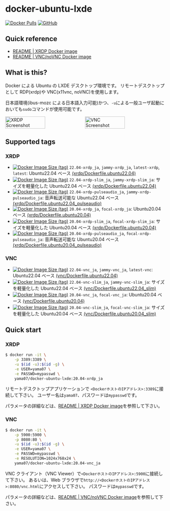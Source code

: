 # docker-ubuntu-lxde

[![Docker Pulls](https://img.shields.io/docker/pulls/yama07/docker-ubuntu-lxde?style=for-the-badge)](https://hub.docker.com/r/yama07/docker-ubuntu-lxde)
[![GitHub](https://img.shields.io/github/license/yama07/docker-ubuntu-lxde?style=for-the-badge)](https://github.com/yama07/docker-ubuntu-lxde)

## Quick reference

- [README | XRDP Docker image](https://github.com/yama07/docker-ubuntu-lxde/blob/master/xrdp/README.md)
- [README | VNC/noVNC Docker image](https://github.com/yama07/docker-ubuntu-lxde/blob/master/vnc/README.md)

## What is this?

Docker による Ubuntu の LXDE デスクトップ環境です。
リモートデスクトップとして RDP(xrdp)や VNC(x11vnc, noVNC)を使用します。

日本語環境(ibus-mozc による日本語入力可能)かつ、`-u`による一般ユーザ起動においても`sudo`コマンドが使用可能です。

<div style="display: flex; justify-content: center; align-items: center">
  <img src="https://raw.githubusercontent.com/yama07/docker-ubuntu-lxde/master/screenshot/XRDP-ubuntu20.04_ja.png"  width="50%" alt="XRDP Screenshot" />
  <img src="https://raw.githubusercontent.com/yama07/docker-ubuntu-lxde/master/screenshot/VNC-ubuntu20.04_ja.png" width="50%" alt="VNC Screenshot" />
</div>

## Supported tags

### XRDP

- [![Docker Image Size (tag)](https://img.shields.io/docker/image-size/yama07/docker-ubuntu-lxde/22.04-xrdp_ja?style=flat-square)](https://hub.docker.com/r/yama07/docker-ubuntu-lxde/tags?name=22.04-xrdp_ja)
  `22.04-xrdp_ja`, `jammy-xrdp_ja`, `latest-xrdp`, `latest`: Ubuntu22.04 ベース [(xrdp/Dockerfile.ubuntu22.04)](https://github.com/yama07/docker-ubuntu-lxde/blob/master/xrdp/Dockerfile.ubuntu22.04)
- [![Docker Image Size (tag)](https://img.shields.io/docker/image-size/yama07/docker-ubuntu-lxde/22.04-xrdp-slim_ja?style=flat-square)](https://hub.docker.com/r/yama07/docker-ubuntu-lxde/tags?name=22.04-xrdp-slim_ja)
  `22.04-xrdp-slim_ja`, `jammy-xrdp-slim_ja`: サイズを軽量化した Ubuntu22.04 ベース [(xrdp/Dockerfile.ubuntu22.04)](https://github.com/yama07/docker-ubuntu-lxde/blob/master/xrdp/Dockerfile.ubuntu22.04)
- [![Docker Image Size (tag)](https://img.shields.io/docker/image-size/yama07/docker-ubuntu-lxde/22.04-xrdp-pulseaudio_ja?style=flat-square)](https://hub.docker.com/r/yama07/docker-ubuntu-lxde/tags?name=22.04-xrdp-pulseaudio_ja)
  `22.04-xrdp-pulseaudio_ja`, `jammy-xrdp-pulseaudio_ja`: 音声転送可能な Ubuntu22.04 ベース [(xrdp/Dockerfile.ubuntu22.04_pulseaudio)](https://github.com/yama07/docker-ubuntu-lxde/blob/master/xrdp/Dockerfile.ubuntu22.04_pulseaudio)
- [![Docker Image Size (tag)](https://img.shields.io/docker/image-size/yama07/docker-ubuntu-lxde/20.04-xrdp_ja?style=flat-square)](https://hub.docker.com/r/yama07/docker-ubuntu-lxde/tags?name=20.04-xrdp_ja)
  `20.04-xrdp_ja`, `focal-xrdp_ja`: Ubuntu20.04 ベース [(xrdp/Dockerfile.ubuntu20.04)](https://github.com/yama07/docker-ubuntu-lxde/blob/master/xrdp/Dockerfile.ubuntu20.04)
- [![Docker Image Size (tag)](https://img.shields.io/docker/image-size/yama07/docker-ubuntu-lxde/20.04-xrdp-slim_ja?style=flat-square)](https://hub.docker.com/r/yama07/docker-ubuntu-lxde/tags?name=20.04-xrdp-slim_ja)
  `20.04-xrdp-slim_ja`, `focal-xrdp-slim_ja`: サイズを軽量化した Ubuntu20.04 ベース [(xrdp/Dockerfile.ubuntu20.04)](https://github.com/yama07/docker-ubuntu-lxde/blob/master/xrdp/Dockerfile.ubuntu20.04)
- [![Docker Image Size (tag)](https://img.shields.io/docker/image-size/yama07/docker-ubuntu-lxde/20.04-xrdp-pulseaudio_ja?style=flat-square)](https://hub.docker.com/r/yama07/docker-ubuntu-lxde/tags?name=20.04-xrdp-pulseaudio_ja)
  `20.04-xrdp-pulseaudio_ja`, `focal-xrdp-pulseaudio_ja`: 音声転送可能な Ubuntu20.04 ベース [(xrdp/Dockerfile.ubuntu20.04_pulseaudio)](https://github.com/yama07/docker-ubuntu-lxde/blob/master/xrdp/Dockerfile.ubuntu20.04_pulseaudio)

### VNC

- [![Docker Image Size (tag)](https://img.shields.io/docker/image-size/yama07/docker-ubuntu-lxde/22.04-vnc_ja?style=flat-square)](https://hub.docker.com/r/yama07/docker-ubuntu-lxde/tags?name=22.04-vnc_ja)
  `22.04-vnc_ja`, `jammy-vnc_ja`, `latest-vnc`: Ubuntu22.04 ベース [(vnc/Dockerfile.ubuntu22.04)](https://github.com/yama07/docker-ubuntu-lxde/blob/master/vnc/Dockerfile.ubuntu22.04)
- [![Docker Image Size (tag)](https://img.shields.io/docker/image-size/yama07/docker-ubuntu-lxde/22.04-vnc-slim_ja?style=flat-square)](https://hub.docker.com/r/yama07/docker-ubuntu-lxde/tags?name=22.04-vnc-slim_ja)
  `22.04-vnc-slim_ja`, `jammy-vnc-slim_ja`: サイズを軽量化した Ubuntu22.04 ベース [(vnc/Dockerfile.ubuntu22.04_slim)](https://github.com/yama07/docker-ubuntu-lxde/blob/master/vnc/Dockerfile.ubuntu22.04)
- [![Docker Image Size (tag)](https://img.shields.io/docker/image-size/yama07/docker-ubuntu-lxde/20.04-vnc_ja?style=flat-square)](https://hub.docker.com/r/yama07/docker-ubuntu-lxde/tags?name=20.04-vnc_ja)
  `20.04-vnc_ja`, `focal-vnc_ja`: Ubuntu20.04 ベース [(vnc/Dockerfile.ubuntu20.04)](https://github.com/yama07/docker-ubuntu-lxde/blob/master/vnc/Dockerfile.ubuntu20.04)
- [![Docker Image Size (tag)](https://img.shields.io/docker/image-size/yama07/docker-ubuntu-lxde/20.04-vnc-slim_ja?style=flat-square)](https://hub.docker.com/r/yama07/docker-ubuntu-lxde/tags?name=20.04-vnc-slim_ja)
  `20.04-vnc-slim_ja`, `focal-vnc-slim_ja`: サイズを軽量化した Ubuntu20.04 ベース [(vnc/Dockerfile.ubuntu20.04_slim)](https://github.com/yama07/docker-ubuntu-lxde/blob/master/vnc/Dockerfile.ubuntu20.04)

## Quick start

### XRDP

```sh
$ docker run -it \
    -p 3389:3389 \
    -u $(id -u):$(id -g) \
    -e USER=yama07 \
    -e PASSWD=mypasswd \
    yama07/docker-ubuntu-lxde:20.04-xrdp_ja
```

リモートデスクトップアプリケーションで `<DockerホストのIPアドレス>:3389`に接続して下さい。
ユーザー名は`yama07`、パスワードは`mypasswd`です。

パラメータの詳細などは、[README | XRDP Docker image](https://github.com/yama07/docker-ubuntu-lxde/blob/master/xrdp/README.md)を参照して下さい。

### VNC

```sh
$ docker run -it \
    -p 5900:5900 \
    -p 8080:80 \
    -u $(id -u):$(id -g) \
    -e USER=yama07 \
    -e PASSWD=mypasswd \
    -e RESOLUTION=1024x768x24 \
    yama07/docker-ubuntu-lxde:20.04-vnc_ja
```

VNC クライアント（VNC Viewer）で`<DockerホストのIPアドレス>:5900`に接続して下さい。
あるいは、Web ブラウザで`http://<DockerホストのIPアドレス>:8080/vnc.html`にアクセスして下さい。
パスワードは`mypasswd`です。

パラメータの詳細などは、[README | VNC/noVNC Docker image](https://github.com/yama07/docker-ubuntu-lxde/blob/master/vnc/README.md)を参照して下さい。
